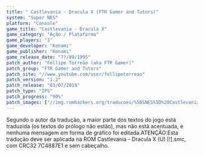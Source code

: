 ```yaml
---
title: " Castlevania - Dracula X (FTR Gamer and Tutors)"
system: "Super NES"
platform: "Console"
game_title: "Castlevania - Dracula X"
game_category: "Ação / Plataforma"
game_players: "1"
game_developer: "Konami"
game_publisher: "Konami"
game_release_date: "??/09/1995"
patch_author: "Fellipe Torreão (aka FTR Gamer)"
patch_group: "FTR Gamer and Tutors"
patch_site: "//www.youtube.com/user/fellipetorreao"
patch_version: "1.2"
patch_release: "03/07/2019"
patch_type: "IPS"
patch_progress: "90%"
patch_images: ["//img.romhackers.org/traducoes/%5BSNES%5D%20Castlevania%20-%20Dracula%20X%20-%20FTR%20Gamer%20-%201.png","//img.romhackers.org/traducoes/%5BSNES%5D%20Castlevania%20-%20Dracula%20X%20-%20FTR%20Gamer%20-%202.png","//img.romhackers.org/traducoes/%5BSNES%5D%20Castlevania%20-%20Dracula%20X%20-%20FTR%20Gamer%20-%203.png"]
---
```

Segundo o autor da tradução, a maior parte dos textos do jogo está traduzida (os textos do prólogo não estão), mas não está acentuada, e nenhuma mensagem em forma de gráfico foi editada.ATENÇÃO:Esta tradução deve ser aplicada na ROM Castlevania - Dracula X (U) [!].smc, com CRC32 7C4887E1 e sem cabeçalho.